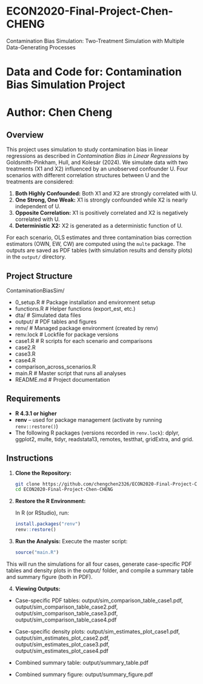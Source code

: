 # ECON2020-Final-Project-Chen-CHENG
Contamination Bias Simulation: Two-Treatment Simulation with Multiple Data-Generating Processes
# Data and Code for: Contamination Bias Simulation Project
# Author: Chen Cheng

## Overview

This project uses simulation to study contamination bias in linear regressions as described in *Contamination Bias in Linear Regressions* by Goldsmith-Pinkham, Hull, and Kolesár (2024). We simulate data with two treatments (X1 and X2) influenced by an unobserved confounder U. Four scenarios with different correlation structures between U and the treatments are considered:

1. **Both Highly Confounded:** Both X1 and X2 are strongly correlated with U.
2. **One Strong, One Weak:** X1 is strongly confounded while X2 is nearly independent of U.
3. **Opposite Correlation:** X1 is positively correlated and X2 is negatively correlated with U.
4. **Deterministic X2:** X2 is generated as a deterministic function of U.

For each scenario, OLS estimates and three contamination bias correction estimators (OWN, EW, CW) are computed using the `multe` package. The outputs are saved as PDF tables (with simulation results and density plots) in the `output/` directory.

## Project Structure
ContaminationBiasSim/ 
-  0_setup.R # Package installation and environment setup
-  functions.R # Helper functions (export_est, etc.)
-  dta/ # Simulated data files
-  output/ # PDF tables and figures
-  renv/ # Managed package environment (created by renv)
-  renv.lock # Lockfile for package versions
-  case1.R  # R scripts for each scenario and comparisons
-  case2.R  
-  case3.R  
-  case4.R  
-  comparison_across_scenarios.R 
-  main.R # Master script that runs all analyses 
-  README.md # Project documentation

## Requirements

- **R 4.3.1 or higher**
- **renv** – used for package management (activate by running `renv::restore()`)
- The following R packages (versions recorded in `renv.lock`): dplyr, ggplot2, multe, tidyr, readstata13, remotes, testthat, gridExtra, and grid.

## Instructions

1. **Clone the Repository:**

   ```bash
   git clone https://github.com/chengchen2326/ECON2020-Final-Project-Chen-CHENG.git
   cd ECON2020-Final-Project-Chen-CHENG
   
2. **Restore the R Environment:**

   In R (or RStudio), run:
   ```r
   install.packages("renv")
   renv::restore()

3. **Run the Analysis:**
   Execute the master script:
   ```r
   source("main.R")
   ```

This will run the simulations for all four cases, generate case-specific PDF tables and density plots in the output/ folder, and compile a summary table and summary figure (both in PDF).

4. **Viewing Outputs:**

- Case-specific PDF tables: output/sim_comparison_table_case1.pdf, output/sim_comparison_table_case2.pdf, output/sim_comparison_table_case3.pdf, output/sim_comparison_table_case4.pdf

- Case-specific density plots: output/sim_estimates_plot_case1.pdf, output/sim_estimates_plot_case2.pdf, output/sim_estimates_plot_case3.pdf, output/sim_estimates_plot_case4.pdf

- Combined summary table: output/summary_table.pdf

- Combined summary figure: output/summary_figure.pdf

   
